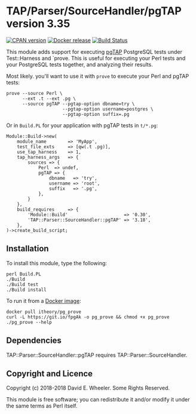 TAP/Parser/SourceHandler/pgTAP version 3.35
===========================================

[![CPAN version](https://badge.fury.io/pl/TAP-Parser-SourceHandler-pgTAP.svg)](https://badge.fury.io/pl/TAP-Parser-SourceHandler-pgTAP)
[![Docker release](https://images.microbadger.com/badges/version/itheory/pg_prove.svg)](https://hub.docker.com/r/itheory/pg_prove/)
[![Build Status](https://github.com/theory/tap-parser-sourcehandler-pgtap/workflows/CI/badge.svg)](https://github.com/theory/tap-parser-sourcehandler-pgtap/actions)

This module adds support for executing [pgTAP](https://pgtap.org/) PostgreSQL
tests under Test::Harness and `prove. This is useful for executing your Perl
tests and your PostgreSQL tests together, and analyzing their results.

Most likely. you'll want to use it with `prove` to execute your Perl and
pgTAP tests:

    prove --source Perl \
          --ext .t --ext .pg \
          --source pgTAP --pgtap-option dbname=try \
                         --pgtap-option username=postgres \
                         --pgtap-option suffix=.pg

Or in `Build.PL` for your application with pgTAP tests in `t/*.pg`:

    Module::Build->new(
        module_name        => 'MyApp',
        test_file_exts     => [qw(.t .pg)],
        use_tap_harness    => 1,
        tap_harness_args   => {
            sources => {
                Perl  => undef,
                pgTAP => {
                    dbname   => 'try',
                    username => 'root',
                    suffix   => '.pg',
                },
            }
        },
        build_requires     => {
            'Module::Build'                     => '0.30',
            'TAP::Parser::SourceHandler::pgTAP' => '3.18',
        },
    )->create_build_script;

Installation
------------

To install this module, type the following:

    perl Build.PL
    ./Build
    ./Build test
    ./Build install

To run it from a [Docker image](https://hub.docker.com/r/itheory/pg_prove/):

    docker pull itheory/pg_prove
    curl -L https://git.io/fpgAk -o pg_prove && chmod +x pg_prove
    ./pg_prove --help

Dependencies
------------

TAP::Parser::SourceHandler::pgTAP requires TAP::Parser::SourceHandler.

Copyright and Licence
---------------------

Copyright (c) 2018-2018 David E. Wheeler. Some Rights Reserved.

This module is free software; you can redistribute it and/or modify it under
the same terms as Perl itself.
